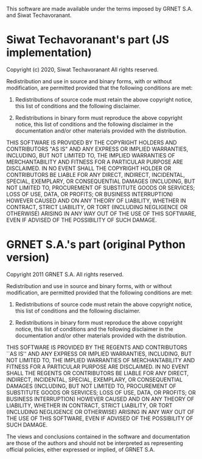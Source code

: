 This software are made available under the terms imposed by GRNET S.A. and Siwat Techavoranant.

# Siwat Techavoranant's part (JS implementation)

Copyright (c) 2020, Siwat Techavoranant
All rights reserved.

Redistribution and use in source and binary forms, with or without
modification, are permitted provided that the following conditions are met:

1. Redistributions of source code must retain the above copyright notice, this
   list of conditions and the following disclaimer.

2. Redistributions in binary form must reproduce the above copyright notice,
   this list of conditions and the following disclaimer in the documentation
   and/or other materials provided with the distribution.

THIS SOFTWARE IS PROVIDED BY THE COPYRIGHT HOLDERS AND CONTRIBUTORS "AS IS"
AND ANY EXPRESS OR IMPLIED WARRANTIES, INCLUDING, BUT NOT LIMITED TO, THE
IMPLIED WARRANTIES OF MERCHANTABILITY AND FITNESS FOR A PARTICULAR PURPOSE ARE
DISCLAIMED. IN NO EVENT SHALL THE COPYRIGHT HOLDER OR CONTRIBUTORS BE LIABLE
FOR ANY DIRECT, INDIRECT, INCIDENTAL, SPECIAL, EXEMPLARY, OR CONSEQUENTIAL
DAMAGES (INCLUDING, BUT NOT LIMITED TO, PROCUREMENT OF SUBSTITUTE GOODS OR
SERVICES; LOSS OF USE, DATA, OR PROFITS; OR BUSINESS INTERRUPTION) HOWEVER
CAUSED AND ON ANY THEORY OF LIABILITY, WHETHER IN CONTRACT, STRICT LIABILITY,
OR TORT (INCLUDING NEGLIGENCE OR OTHERWISE) ARISING IN ANY WAY OUT OF THE USE
OF THIS SOFTWARE, EVEN IF ADVISED OF THE POSSIBILITY OF SUCH DAMAGE.

# GRNET S.A.'s part (original Python version)

Copyright 2011 GRNET S.A. All rights reserved.

Redistribution and use in source and binary forms, with or without
modification, are permitted provided that the following conditions
are met:

  1. Redistributions of source code must retain the above copyright
     notice, this list of conditions and the following disclaimer.

  2. Redistributions in binary form must reproduce the above
    copyright notice, this list of conditions and the following
    disclaimer in the documentation and/or other materials provided
    with the distribution.

THIS SOFTWARE IS PROVIDED BY THE REGENTS AND CONTRIBUTORS ``AS IS''
AND ANY EXPRESS OR IMPLIED WARRANTIES, INCLUDING, BUT NOT LIMITED
TO, THE IMPLIED WARRANTIES OF MERCHANTABILITY AND FITNESS FOR A
PARTICULAR PURPOSE ARE DISCLAIMED. IN NO EVENT SHALL THE REGENTS OR
CONTRIBUTORS BE LIABLE FOR ANY DIRECT, INDIRECT, INCIDENTAL,
SPECIAL, EXEMPLARY, OR CONSEQUENTIAL DAMAGES (INCLUDING, BUT NOT
LIMITED TO, PROCUREMENT OF SUBSTITUTE GOODS OR SERVICES; LOSS OF
USE, DATA, OR PROFITS; OR BUSINESS INTERRUPTION) HOWEVER CAUSED AND
ON ANY THEORY OF LIABILITY, WHETHER IN CONTRACT, STRICT LIABILITY,
OR TORT (INCLUDING NEGLIGENCE OR OTHERWISE) ARISING IN ANY WAY OUT
OF THE USE OF THIS SOFTWARE, EVEN IF ADVISED OF THE POSSIBILITY OF
SUCH DAMAGE.

The views and conclusions contained in the software and
documentation are those of the authors and should not be interpreted
as representing official policies, either expressed or implied, of
GRNET S.A.
